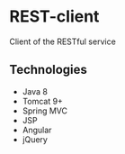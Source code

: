 # REST-client
Client of the RESTful service

## Technologies
* Java 8
* Tomcat 9+
* Spring MVC
* JSP
* Angular
* jQuery